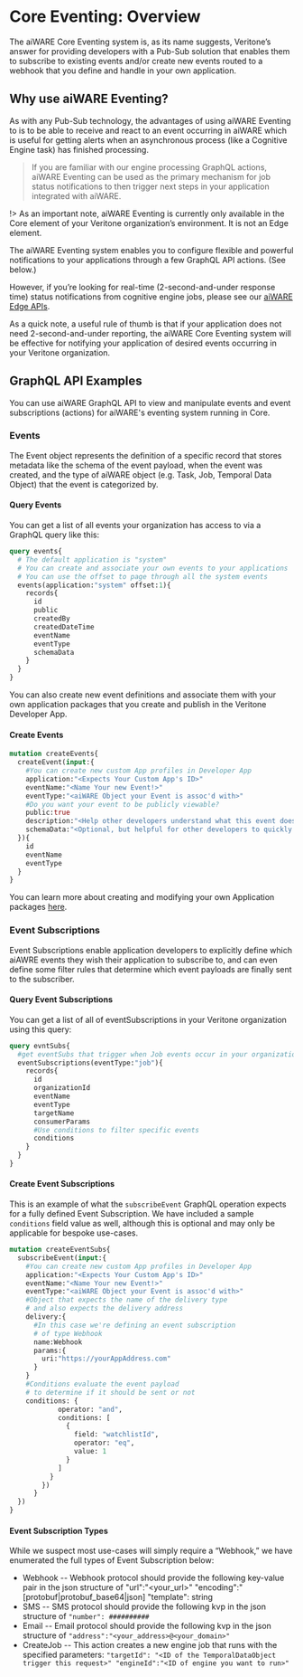 # Core Eventing: Overview

The aiWARE Core Eventing system is, as its name suggests, Veritone’s answer for providing developers with a Pub-Sub solution that enables them to subscribe to existing events and/or create new events routed to a webhook that you define and handle in your own application.

## Why use aiWARE Eventing?

As with any Pub-Sub technology, the advantages of using aiWARE Eventing to is to be able to receive and react to an event occurring in aiWARE which is useful for getting alerts when an asynchronous process (like a Cognitive Engine task) has finished processing.

> If you are familiar with our engine processing GraphQL actions, aiWARE Eventing can be used as the primary mechanism for job status notifications to then trigger next steps in your application integrated with aiWARE.

!> As an important note, aiWARE Eventing is currently only available in the Core element of your Veritone organization’s environment. It is not an Edge element.

The aiWARE Eventing system enables you to configure flexible and powerful notifications to your applications through a few GraphQL API actions. (See below.)

However, if you’re looking for real-time (2-second-and-under response time) status notifications from cognitive engine jobs, please see our [aiWARE Edge APIs](apis/edge/index.html).

As a quick note, a useful rule of thumb is that if your application does not need 2-second-and-under reporting, the aiWARE Core Eventing system will be effective for notifying your application of desired events occurring in your Veritone organization.

## GraphQL API Examples

You can use aiWARE GraphQL API to view and manipulate events and event subscriptions (actions) for aiWARE's eventing system running in Core.

### Events

The Event object represents the definition of a specific record that stores metadata like the schema of the event payload, when the event was created, and the type of aiWARE object (e.g. Task, Job, Temporal Data Object) that the event is categorized by.

#### Query Events

You can get a list of all events your organization has access to via a GraphQL query like this:

```graphql
query events{
  # The default application is "system"
  # You can create and associate your own events to your applications
  # You can use the offset to page through all the system events
  events(application:"system" offset:1){
    records{
      id
      public
      createdBy
      createdDateTime
      eventName
      eventType
      schemaData
    }
  }
}
```

You can also create new event definitions and associate them with your own application packages that you create and publish in the Veritone Developer App.

#### Create Events

```graphql
mutation createEvents{
  createEvent(input:{
    #You can create new custom App profiles in Developer App
    application:"<Expects Your Custom App's ID>"
    eventName:"<Name Your new Event!>"
    eventType:"<aiWARE Object your Event is assoc'd with>"
    #Do you want your event to be publicly viewable?
    public:true
    description:"<Help other developers understand what this event does>"
    schemaData:"<Optional, but helpful for other developers to quickly understand schema>"
  }){
    id
    eventName
    eventType
  }
}
```

You can learn more about creating and modifying your own Application packages [here](developer/applications/app-tutorial/).

### Event Subscriptions

Event Subscriptions enable application developers to explicitly define which aiAWRE events they wish their application to subscribe to, and can even define some filter rules that determine which event payloads are finally sent to the subscriber.

#### Query Event Subscriptions

You can get a list of all of eventSubscriptions in your Veritone organization using this query:

```graphql
query evntSubs{
  #get eventSubs that trigger when Job events occur in your organization
  eventSubscriptions(eventType:"job"){
    records{
      id
      organizationId
      eventName
      eventType
      targetName
      consumerParams
      #Use conditions to filter specific events
      conditions
    }
  }
}
```

#### Create Event Subscriptions

This is an example of what the `subscribeEvent` GraphQL operation expects for a fully defined Event Subscription. We have included a sample `conditions` field value as well, although this is optional and may only be applicable for bespoke use-cases.

```graphql
mutation createEventSubs{
  subscribeEvent(input:{
    #You can create new custom App profiles in Developer App
    application:"<Expects Your Custom App's ID>"
    eventName:"<Name Your new Event!>"
    eventType:"<aiWARE Object your Event is assoc'd with>"
    #Object that expects the name of the delivery type
    # and also expects the delivery address
    delivery:{
      #In this case we're defining an event subscription
      # of type Webhook
      name:Webhook
      params:{
        uri:"https://yourAppAddress.com"
      }
    }
    #Conditions evaluate the event payload
    # to determine if it should be sent or not
    conditions: {
            operator: "and",
            conditions: [
              {
                field: "watchlistId",
                operator: "eq",
                value: 1
              }
            ]
          }
        })
      }
  })
}
```

#### Event Subscription Types

While we suspect most use-cases will simply require a “Webhook,” we have enumerated the full types of Event Subscription below:

- Webhook -- Webhook protocol should provide the following key-value pair in the json structure of "url":"<your_url>" "encoding":"[protobuf|protobuf_base64|json] "template": string
- SMS -- SMS protocol should provide the following kvp in the json structure of `"number": ##########`
- Email -- Email protocol should provide the following kvp in the json structure of `"address":"<your_address>@<your_domain>"`
- CreateJob -- This action creates a new engine job that runs with the specified parameters: `"targetId": "<ID of the TemporalDataObject trigger this request>" "engineId":"<ID of engine you want to run>"`
